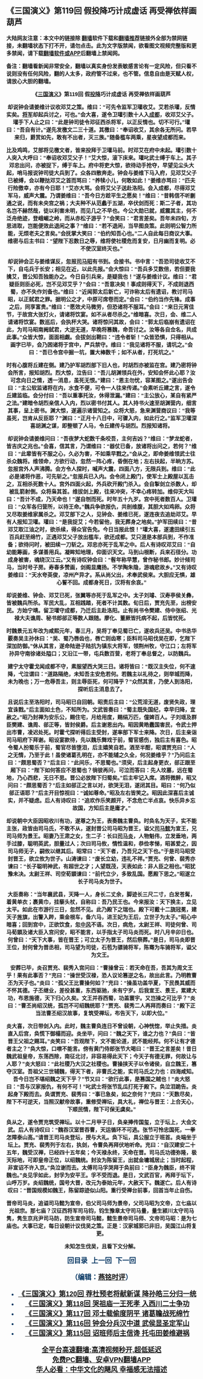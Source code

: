  <!-- 面包屑导航 --> <h2>《三国演义》第119回 假投降巧计成虚话 再受禅依样画葫芦</h2> <p class="notice"><b>大陆网友注意：本文中的链接除 <a href="https://github.com/bannedbook/fanqiang" >翻墙</a>软件下载和<a href="https://github.com/killgcd/justmysocks/blob/master/README.md">翻墙推荐</a>链接外全部为禁网链接，未翻墙状态下打不开，请勿点击。此为文字版禁闻，欲看图文视频完整版和更多禁闻，请下载<a href="https://github.com/bannedbook/fanqiang">翻墙软件或APP</a>后翻墙上禁闻网。</p><p>备注：翻墙看新闻非常安全，翻墙以真实身份发表敏感言论有一定风险，但只看不说则没有任何风险，翻的人太多，政府管不过来，也不管。信息自由是天赋人权，请放心大胆的翻墙。</b></p>  <div class="entry"> <p><b style="font-family: arial; text-align: center;"></p> <p></p> <p><b style="font-family: arial;">&#12298;<a href="https://www.bannedbook.org/bnews/tag/%e4%b8%89%e5%9b%bd%e6%bc%94%e4%b9%89/" class="st_tag internal_tag" rel="tag" title="标签 三国演义 下的日志">三国演义</a>&#12299;第119回 假<a href="https://www.bannedbook.org/bnews/tag/%e6%8a%95%e9%99%8d/" class="st_tag internal_tag" rel="tag" title="标签 投降 下的日志">投降</a>巧计成虚话 再受禅依样画葫芦</p> <p></p> <p>   却说钟会请姜维计议收邓艾之策&#12290;维曰&#65306;&#8220;可先令监军卫瓘收艾&#12290;艾若杀瓘&#65292;反情实矣&#12290;<a href="https://www.bannedbook.org/bnews/tag/%e5%b0%86%e5%86%9b/" class="st_tag internal_tag" rel="tag" title="标签 将军 下的日志">将军</a>却起兵讨之&#65292;可也&#12290;&#8221;会大喜&#65292;遂令卫瓘引数十人入<a href="https://www.bannedbook.org/bnews/tag/%e6%88%90%e9%83%bd/" class="st_tag internal_tag" rel="tag" title="标签 成都 下的日志">成都</a>&#65292;收邓艾父子&#12290;瓘手下人止之曰&#65306;&#8220;此是钟司徒令邓征西杀将军&#65292;以正反情也&#12290;切不可行&#12290;&#8221;瓘曰&#65306;&#8220;吾自有计&#12290;&#8221;遂先发檄文二三十道&#12290;其檄曰&#65306;&#8220;奉诏收艾&#65292;其余各无所问&#12290;若早来归&#65292;爵赏如先&#65292;敢有不出者&#65292;灭三族&#12290;&#8221;随备槛车两乘&#65292;星夜望成都而来&#12290;</p> <p></p> <p>比及鸡鸣&#65292;艾部将见檄文者&#65292;皆来投拜于卫瓘马前&#12290;时邓艾在府中未起&#12290;瓘引数十人突入大呼曰&#65306;&#8220;奉诏收邓艾父子&#65281;&#8221;艾大惊&#65292;滚下床来&#12290;瓘叱武士缚于车上&#12290;其子邓忠出问&#65292;亦被捉下&#65292;缚于车上&#12290;府中将吏大惊&#65292;欲待动手抢夺&#65292;早望见尘头大起&#65292;哨马报说钟司徒大兵到了&#12290;众各四散奔走&#12290;钟会与姜维下马入府&#65292;见邓艾父子已被缚&#65292;会以鞭挞邓艾之首而骂曰&#65306;&#8220;养犊小儿&#65292;何敢如此&#65281;&#8221;姜维亦骂曰&#65306;&#8220;匹夫行险徼幸&#65292;亦有今日耶&#65281;&#8221;艾亦大骂&#12290;会将艾父子送赴洛阳&#12290;会入成都&#65292;尽得邓艾军马&#65292;威声大震&#12290;乃谓姜维曰&#65306;&#8220;吾今日方趁平生之愿矣&#65281;&#8221;维曰&#65306;&#8220;昔韩信不听蒯通之说&#65292;而有未央宫之祸&#65307;大夫种不从范蠡于五湖&#65292;卒伏剑而死&#65306;斯二子者&#65292;其功名岂不赫然哉&#65292;徒以利害未明&#65292;而见几之不早也&#12290;今公大勋已就&#65292;威震其主&#65292;何不泛舟绝迹&#65292;登峨嵋之岭&#65292;而从赤松子游乎&#65311;&#8221;会笑曰&#65306;&#8220;君言差矣&#12290;吾年未四旬&#65292;方思进取&#65292;岂能便效此退闲之事&#65311;&#8221;维曰&#65306;&#8220;若不退闲&#65292;当早图良策&#12290;此则明公智力所能&#65292;无烦老夫之言矣&#12290;&#8221;会抚掌大笑曰&#65306;&#8220;伯约知吾心也&#12290;&#8221;二人自此每日商议大事&#12290;维密与后主书曰&#65306;&#8220;望陛下忍数日之辱&#65292;维将使社稷危而复安&#65292;日月幽而复明&#12290;必不使汉室终灭也&#12290;&#8221;</p> <p></p> <p>     却说钟会正与姜维谋反&#65292;忽报<a href="https://www.bannedbook.org/bnews/tag/%e5%8f%b8%e9%a9%ac%e6%98%ad/" class="st_tag internal_tag" rel="tag" title="标签 司马昭 下的日志">司马昭</a>有书到&#12290;会接书&#12290;书中言&#65306;&#8220;吾恐司徒收艾不下&#65292;自屯兵于长安&#65307;相见在近&#65292;以此先报&#12290;&#8221;会大惊曰&#65306;&#8220;吾兵多艾数倍&#65292;若但要我擒艾&#65292;晋公知吾独能办之&#12290;今日自引兵来&#65292;是疑我也&#65281;&#8221;遂与姜维计议&#12290;维曰&#65306;&#8220;君疑臣则臣必死&#65292;岂不见邓艾乎&#65311;&#8221;会曰&#65306;&#8220;吾意决矣&#65281;事成则得天下&#65292;不成则退西蜀&#65292;亦不失作刘备也&#12290;&#8221;维曰&#65306;&#8220;近闻郭太后新亡&#65292;可诈称太后有遗诏&#65292;教讨司马昭&#65292;以正弑君之罪&#12290;据明公之才&#65292;中原可席卷而定&#12290;&#8221;会曰&#65306;&#8220;伯约当作先锋&#12290;成事之后&#65292;同享富贵&#12290;&#8221;维曰&#65306;&#8220;愿效犬马微劳&#65292;但恐诸将不服耳&#12290;&#8221;会曰&#65306;&#8220;来日元宵佳节&#65292;于故宫大张灯火&#65292;请诸将饮宴&#12290;如不从者尽杀之&#12290;&#8221;维暗喜&#12290;次日&#65292;会&#12289;维二人请诸将饮宴&#12290;数巡后&#65292;会执杯大哭&#12290;诸将惊问其故&#65292;会曰&#65306;&#8220;郭太后临崩有遗诏在此&#65292;为司马昭南阙弑君&#65292;大逆无道&#65292;早晚将篡魏&#65292;命吾讨之&#12290;汝等各自佥名&#65292;共成此事&#12290;&#8221;众皆大惊&#65292;面面相觑&#12290;会拔剑出鞘曰&#65306;&#8220;违令者斩&#65281;&#8221;众皆恐惧&#65292;只得相从&#12290;画字已毕&#65292;会乃困诸将于宫中&#65292;严兵禁守&#12290;维曰&#65306;&#8220;我见诸将不服&#65292;请坑之&#12290;&#8221;会曰&#65306;&#8220;吾已令宫中掘一坑&#65292;置大棒数千&#65307;如不从者&#65292;打死坑之&#12290;&#8221;</p> <p></p>  <p>时有心腹将丘建在侧&#12290;建乃护军胡烈部下旧人也&#65292;时胡烈亦被监在宫&#12290;建乃密将钟会所言&#65292;报知胡烈&#12290;烈大惊&#65292;泣告曰&#65306;&#8220;吾儿胡渊领兵在外&#65292;安知会怀此心耶&#65311;汝可念向日之情&#65292;透一消息&#65292;虽死无恨&#12290;&#8221;建曰&#65306;&#8220;恩主勿忧&#65292;容某图之&#12290;&#8221;遂出告会曰&#65306;&#8220;主公软监诸将在内&#65292;水食不便&#65292;可令一人往来传递&#12290;&#8221;会素听丘建之言&#65292;遂令丘建监临&#12290;会分付曰&#65306;&#8220;吾以重事托汝&#65292;休得泄漏&#12290;&#8221;建曰&#65306;&#8220;主公放心&#65292;某自有紧严之法&#12290;&#8221;建暗令胡烈亲信人入内&#65292;烈以密书付其人&#12290;其人持书火速至胡渊营内&#65292;细言其事&#65292;呈上密书&#12290;渊大惊&#65292;遂遍示诸营知之&#12290;众将大怒&#65292;急来渊营商议曰&#65306;&#8220;我等虽死&#65292;岂肯从反臣耶&#65311;&#8221;渊曰&#65306;&#8220;正月十八日中&#65292;可骤入内&#65292;如此行之&#12290;&#8221;监军卫瓘深喜胡渊之谋&#65292;即整顿了人马&#65292;令丘建传与胡烈&#12290;烈报知诸将&#12290;</p> <p></p> <p>       却说钟会请姜维问曰&#65306;&#8220;吾夜梦大蛇数千条咬吾&#65292;主何吉凶&#65311;&#8221;维曰&#65306;&#8220;梦龙蛇者&#65292;皆吉庆之兆也&#12290;&#8221;会喜&#65292;信其言&#65292;乃谓维曰&#65306;&#8220;器仗已备&#65292;放诸将出问之&#65292;若何&#65311;&#8221;维曰&#65306;&#8220;此辈皆有不服之心&#65292;久必为害&#65292;不如乘早戮之&#12290;&#8221;会从之&#65292;即命姜维领武士往杀众魏将&#12290;维领命&#65292;方欲行动&#65292;忽然一阵心疼&#65292;昏倒在地&#65307;左右扶起&#65292;半晌方苏&#12290;忽报宫外人声沸腾&#12290;会方令人探时&#65292;喊声大震&#65292;四面八方&#65292;无限兵到&#12290;维曰&#65306;&#8220;此必是诸将作恶&#65292;可先斩之&#12290;&#8221;忽报兵已入内&#12290;会令闭上殿门&#65292;使军士上殿屋以瓦击之&#65292;互相杀死数十人&#12290;宫外四面火起&#65292;外兵砍开殿门杀入&#12290;会自掣剑立杀数人&#65292;却被乱箭射倒&#12290;众将枭其首&#12290;维拔剑上殿&#65292;往来冲突&#65292;不幸心疼转加&#12290;维仰天大叫曰&#65306;&#8220;吾计不成&#65292;乃天命也&#65281;&#8221;遂自刎而死&#12290;时年五十九岁&#12290;宫中死者数百人&#12290;卫瓘曰&#65306;&#8220;众军各归营所&#65292;以待王命&#12290;&#8221;魏兵争欲报仇&#65292;共剖维腹&#65292;其胆大如鸡卵&#12290;众将又尽取姜维家属杀之&#12290;邓艾部下之人&#65292;见钟会&#12289;姜维已死&#65292;遂连夜去追劫邓艾&#12290;早有人报知卫瓘&#12290;瓘曰&#65306;&#8220;是我捉艾&#65307;今若留他&#65292;我无葬身之地矣&#12290;&#8221;护军田续曰&#65306;&#8220;昔邓艾取江油之时&#65292;欲杀续&#65292;得众官告免&#12290;今日当报此恨&#65281;&#8221;瓘大喜&#65292;遂遣田续引五百兵赶至绵竹&#65292;正遇邓艾父子放出槛车&#65292;欲还成都&#12290;艾只道是本部兵到&#65292;不作准备&#65307;欲待问时&#65292;被田续一刀斩之&#12290;邓忠亦死于乱军之中&#12290;后人有诗叹邓艾曰&#65306;&#8220;自幼能筹画&#65292;多谋善用兵&#12290;凝眸知地理&#65292;仰面识天文&#12290;马到山根断&#65292;兵来石径分&#12290;功成身被害&#65292;魂绕汉江云&#12290;&#8221;又有诗叹钟会曰&#65306;&#8220;髫年称早慧&#65292;曾作秘书郎&#12290;妙计倾司马&#65292;当时号子房&#12290;寿春多赞画&#65292;剑阁显鹰扬&#12290;不学陶朱隐&#65292;游魂悲故乡&#12290;&#8221;又有诗叹姜维曰&#65306;&#8220;天水夸英俊&#65292;凉州产异才&#12290;系从尚父出&#65292;术奉武侯来&#12290;大胆应无惧&#65292;雄心誓不回&#12290;成都身死日&#65292;汉将有余哀&#12290;&#8221;</p> <p></p> <p>却说姜维&#12289;钟会&#12289;邓艾已死&#65292;张翼等亦死于乱军之中&#12290;太子刘璿&#12289;汉寿亭侯关彝&#65292;皆被魏兵所杀&#12290;军民大乱&#65292;互相践踏&#65292;死者不计其数&#12290;旬日后&#65292;贾充先至&#65292;出榜安民&#12290;方始宁靖&#12290;留卫瓘守成都&#65292;乃迁后主赴洛阳&#12290;止有尚书令樊建&#12289;侍中张绍&#12289;光禄大夫谯周&#12289;秘书郎郤正等数人跟随&#12290;廖化&#12289;董厥皆托病不起&#65292;后皆忧死&#12290;</p> <p></p> <p>         时魏景元五年改为咸熙元年&#65292;春三月&#65292;吴将丁奉见蜀已亡&#65292;遂收兵还吴&#12290;中书丞华覈奏吴主孙休曰&#65306;&#8220;吴&#12289;蜀乃唇齿也&#65292;唇亡则齿寒&#65307;臣料司马昭伐吴在即&#65292;乞陛下深加防御&#12290;&#8221;休从其言&#65292;遂命陆逊子陆抗为镇东大将军&#65292;领荆州牧&#65292;守江口&#65307;左将军孙异守南徐诸处隘口&#65307;又沿江一带&#65292;屯兵数百营&#65292;老将丁奉总督之&#65292;以防魏兵&#12290;</p> <p></p> <p>建宁太守霍戈闻成都不守&#65292;素服望西大哭三日&#12290;诸将皆曰&#65306;&#8220;既汉主失位&#65292;何不速降&#65292;弋泣谓曰&#65306;&#8220;道路隔绝&#65292;未知吾主安危若何&#12290;若魏主以礼待之&#65292;则举城而降&#65292;未为晚也&#65307;万一危辱吾主&#65292;则主辱臣死&#65292;何可降乎&#65311;&#8221;众然其言&#65292;乃使人到洛阳&#65292;探听后主消息去了&#12290;</p> <p></p>  <p>且说后主至洛阳时&#65292;司马昭已自回朝&#12290;昭责后主曰&#65306;&#8220;公荒淫无道&#65292;废贤失政&#65292;理宜诛戮&#12290;&#8221;后主面如土色&#65292;不知所为&#12290;文武皆奏曰&#65306;&#8220;蜀主既失国纪&#65292;幸早归降&#65292;宜赦之&#12290;&#8221;昭乃封禅为安乐公&#65292;赐住宅&#65292;月给用度&#65292;赐绢万匹&#65292;僮婢百人&#12290;子刘瑶及群臣樊建&#12289;谯周&#12289;郤正等&#65292;皆封侯爵&#12290;后主谢恩出内&#12290;昭因黄皓蠹国害民&#65292;令武士押出市曹&#65292;凌迟处死&#12290;时霍弋探听得后主受封&#65292;遂率部下军士来降&#12290;次日&#65292;后主亲诣司马昭府下拜谢&#12290;昭设宴款待&#65292;先以魏乐舞戏于前&#65292;蜀官感伤&#65292;独后主有喜色&#12290;昭令蜀人扮蜀乐于前&#65292;蜀官尽皆堕泪&#65292;后主嬉笑自若&#12290;酒至半酣&#65292;昭谓贾充曰&#65306;&#8220;人之无情&#65292;乃至于此&#65281;虽使诸葛孔明在&#65292;亦不能辅之久全&#65292;何况姜维乎&#65311;&#8221;乃问后主曰&#65306;&#8220;颇思蜀否&#65311;&#8221;后主曰&#65306;&#8220;此间乐&#65292;不思蜀也&#12290;&#8221;须臾&#65292;后主起身更衣&#65292;郤正跟至厢下曰&#65306;&#8220;陛下如何答应不思蜀也&#65311;徜彼再问&#65292;可泣而答曰&#65306;先人坟墓&#65292;远在蜀地&#65292;乃心西悲&#65292;无日不思&#12290;晋公必放陛下归蜀矣&#12290;&#8221;后主牢记入席&#12290;酒将微醉&#65292;昭又问曰&#65306;&#8220;颇思蜀否&#65311;&#8221;后主如郤正之言以对&#65292;欲哭无泪&#65292;遂闭其目&#12290;昭曰&#65306;&#8220;何乃似郤正语耶&#65311;&#8221;后主开目惊视曰&#65306;&#8220;诚如尊命&#12290;&#8221;昭及左右皆笑之&#12290;昭因此深喜后主诚实&#65292;并不疑虑&#12290;后人有诗叹曰&#65306;&#8220;追欢作乐笑颜开&#65292;不念危亡半点哀&#12290;快乐异乡忘故国&#65292;方知后主是庸才&#12290;&#8221;</p> <p></p> <p>           却说朝中大臣因昭收川有功&#65292;遂尊之为王&#65292;表奏魏主曹奂&#12290;时奂名为天子&#65292;实不能主张&#65292;政皆由司马氏&#65292;不敢不从&#65292;遂封晋公司马昭为晋王&#65292;谥父<a href="https://www.bannedbook.org/bnews/tag/%E5%8F%B8%E9%A9%AC%E6%87%BF/" class="st_tag internal_tag" rel="tag" title="标签 司马懿 下的日志">司马懿</a>为宣王&#65292;兄司马师为景王&#12290;昭妻乃王肃之女&#65292;生二子&#65306;长曰<a href="https://www.bannedbook.org/bnews/tag/%E5%8F%B8%E9%A9%AC%E7%82%8E/" class="st_tag internal_tag" rel="tag" title="标签 司马炎 下的日志">司马炎</a>&#65292;人物魁伟&#65292;立发垂地&#65292;两手过膝&#65292;聪明英武&#65292;胆量过人&#65307;次曰司马攸&#65292;情性温和&#65292;恭俭孝悌&#65292;昭甚爱之&#65292;因司马师无子&#65292;嗣攸以继其后&#12290;昭常曰&#65306;&#8220;天下者&#65292;乃吾兄之天下也&#12290;&#8221;于是司马昭受封晋王&#65292;欲立攸为世子&#12290;山涛谏曰&#65306;&#8220;废长立幼&#65292;违礼不祥&#12290;&#8221;贾充&#12289;何曾&#12289;裴秀亦谏曰&#65306;&#8220;长子聪明神武&#65292;有超世之才&#65307;人望既茂&#65292;天表如此&#65306;非人臣之相也&#12290;&#8221;昭犹豫未决&#12290;太尉王祥&#12289;司空荀顗谏曰&#65306;&#8220;前代立少&#65292;多致乱国&#12290;愿殿下思之&#12290;&#8221;昭遂立长子司马炎为世子&#12290;</p> <p></p> <p>大臣奏称&#65306;&#8220;当年襄武县&#65292;天降一人&#65292;身长二丈余&#65292;脚迹长三尺二寸&#65292;白发苍髯&#65292;着黄单衣&#65307;裹黄巾&#65292;挂藜头杖&#65292;自称曰&#65306;吾乃民王也&#12290;今来报汝&#65306;天下换主&#65292;立见太平&#12290;如此在市游行三日&#65292;忽然不见&#12290;此乃殿下之瑞也&#12290;殿下可戴十二旒冠冕&#65292;建天子旌旗&#65292;出警入跸&#65292;乘金根车&#65292;备六马&#65292;进王妃为王后&#65292;立世子为太子&#12290;&#8221;昭心中暗喜&#65307;回到宫中&#65292;正欲饮食&#65292;忽<a href="https://www.bannedbook.org/bnews/tag/%E4%B8%AD%E9%A3%8E/" class="st_tag internal_tag" rel="tag" title="标签 中风 下的日志">中风</a>不语&#12290;次日&#65292;病危&#65292;太尉王祥&#12289;司徒何曾&#12289;司马荀顗及诸大臣入宫问安&#65292;昭不能言&#65292;以手指太子司马炎而死&#12290;时八月辛卯日也&#12290;何曾曰&#65306;&#8220;天下大事&#65292;皆在晋王&#65307;可立太子为晋王&#65292;然后祭葬&#12290;&#8221;是日&#65292;司马炎即晋王位&#65292;封何曾为晋丞相&#65292;司马望为司徒&#65292;石苞为骠骑将军&#65292;陈骞为车骑将军&#65292;谥父为文王&#12290;</p> <p></p> <p>安葬已毕&#65292;炎召贾充&#12289;裴秀入宫问曰&#65306;&#8220;曹操曾云&#65306;若天命在吾&#65292;吾其为周文王乎&#65281;果有此事否&#65311;&#8221;充曰&#65306;&#8220;操世受汉禄&#65292;恐人议论篡逆之名&#65292;故出此言&#12290;乃明教曹丕为天子也&#12290;&#8221;炎曰&#65306;&#8220;孤父王比曹操何如&#65311;&#8221;充曰&#65306;&#8220;操虽功盖华夏&#65292;下民畏其威而不怀其德&#12290;子丕继业&#65292;差役甚重&#65292;东西驱驰&#65292;未有宁岁&#12290;后我宣王&#12289;景王&#65292;累建大功&#65292;布恩施德&#65292;天下归心久矣&#12290;文王并吞西蜀&#65292;功盖寰宇&#12290;又岂操之可比乎&#65311;&#8221;炎曰&#65306;&#8220;曹丕尚绍汉统&#65292;孤岂不可绍魏统耶&#65311;&#8221;贾充&#12289;裴秀二人再拜而奏曰&#65306;&#8220;殿下正当法曹丕绍汉故事&#65292;复筑受禅坛&#65292;布告天下&#65292;以即大位&#12290;&#8221;</p> <p></p> <p>             炎大喜&#65292;次日带剑入内&#12290;此时&#65292;魏主曹奂连日不曾设朝&#65292;心神恍惚&#65292;举止失措&#12290;炎直入后宫&#65292;奂慌下御榻而迎&#12290;炎坐毕&#65292;问曰&#65306;&#8220;魏之天下&#65292;谁之力也&#65311;&#8221;奂曰&#65306;&#8220;皆晋王父祖之赐耳&#12290;&#8221;炎笑曰&#65306;&#8220;吾观陛下&#65292;文不能论道&#65292;武不能经邦&#12290;何不让有才德者主之&#65311;&#8221;奂大惊&#65292;口噤不能言&#12290;傍有黄门侍郎张节大喝曰&#65306;&#8220;晋王之言差矣&#65281;昔日魏武祖皇帝&#65292;东荡西除&#65292;南征北讨&#65292;非容易得此天下&#65307;今天子有德无罪&#65292;何故让与人耶&#65311;&#8221;炎大怒曰&#65306;&#8220;此社稷乃大汉之社稷也&#12290;曹操挟天子以令诸侯&#65292;自立魏王&#65292;篡夺汉室&#12290;吾祖父三世辅魏&#65292;得天下者&#65292;非曹氏之能&#65292;实司马氏之力也&#65306;四海咸知&#12290;吾今日岂不堪绍魏之天下乎&#65311;&#8221;节又曰&#65306;&#8220;欲行此事&#65292;是篡国之贼也&#65281;&#8221;炎大怒曰&#65306;&#8220;吾与汉家报仇&#65292;有何不可&#65281;&#8221;叱武士将张节乱瓜打死于殿下&#12290;奂泣泪跪告&#12290;炎起身下殿而去&#12290;奂谓贾充&#12289;裴秀曰&#65306;&#8220;事已急矣&#65292;如之奈何&#65311;&#8221;充曰&#65306;&#8220;天数尽矣&#65292;陛下不可逆天&#65292;当照汉献帝故事&#65292;重修受禅坛&#65292;具大礼&#65292;禅位与晋王&#65306;上合天心&#65292;下顺民情&#65292;陛下可保无虞矣&#12290;&#8221;</p> <p></p>  <p>奂从之&#65292;遂令贾充筑受禅坛&#12290;以十二月甲子日&#65292;奂亲捧传国玺&#65292;立于坛上&#65292;大会文武&#12290;后人有诗叹曰&#65306;&#8220;魏吞汉室晋吞曹&#65292;天运循环不可逃&#12290;张节可怜忠国死&#65292;一拳怎障泰山高&#12290;&#8221;请晋王司马炎登坛&#65292;授与大礼&#12290;奂下坛&#65292;具公服立于班首&#12290;炎端坐于坛上&#12290;贾充&#12289;裴秀列于左右&#65292;执剑&#65292;令曹奂再拜伏地听命&#12290;充曰&#65306;&#8220;自汉建安二十五年&#65292;魏受汉禅&#65292;已经四十五年矣&#65307;今天禄永终&#65292;天命在晋&#12290;司马氏功德弥隆&#65292;极天际地&#65292;可即皇帝正位&#65292;以绍魏统&#12290;封汝为陈留王&#65292;出就金墉城居止&#65307;当时起程&#65292;非宣诏不许入京&#12290;&#8221;奂泣谢而去&#12290;太傅司马孚哭拜于奂前曰&#65306;&#8220;臣身为魏臣&#65292;终不背魏也&#12290;&#8221;炎见孚如此&#65292;封孚为安平王&#12290;孚不受而退&#12290;是日&#65292;文武百官&#65292;再拜于坛下&#65292;山呼万岁&#12290;炎绍魏统&#65292;国号大晋&#65292;改元为泰始元年&#65292;大赦天下&#12290;魏遂亡&#12290;后人有诗叹曰&#65306;&#8220;晋国规模如魏王&#65292;陈留踪迹似山阳&#12290;重行受禅台前事&#65292;回首当年止自伤&#12290;</p> <p></p> <p>晋帝司马炎&#65292;追谥司马懿为宣帝&#65292;伯父司马师为景帝&#65292;父司马昭为文帝&#65292;立七庙以光祖宗&#12290;那七庙&#65311;汉征西将军司马钧&#65292;钧生豫章太守司马量&#65292;量生颍川太守司马隽&#65292;隽生京兆尹司马防&#65292;防生宣帝司马懿&#65292;懿生景帝司马师&#12289;文帝司马昭&#65306;是为七庙也&#12290;大事已定&#65292;每日设朝计议伐吴之策&#12290;正是&#65306;汉家城郭已非旧&#65292;吴国江山将复更&#12290;</p> <p></p> <p>未知怎生伐吴&#65292;且看下文分解&#12290;</p> <p></p> <p><b style="color: #073763; font-family: arial; font-size: large;">回目录&nbsp;&nbsp;上一回&nbsp; 下一回</p> <p></p> <p>&#65288;编辑&#65306;<a href="https://www.bannedbook.org/bnews/tag/%e7%87%95%e9%93%ad%e6%97%b6%e8%af%84/" class="st_tag internal_tag" rel="tag" title="标签 燕铭时评 下的日志">燕铭时评</a>&#65289;</p> <div id="taboola-mid-1"></div>  <ul class='op-related-articles' title='相关阅读'> <li><a href='https://www.bannedbook.org/bnews/comments/20220804/1767403.html' target='_blank'>《<b>三国演义</b>》第120回 荐杜预老将献新谋 降孙皓三分归一统</a></li> <li><a href='https://www.bannedbook.org/bnews/comments/20220804/1767401.html' target='_blank'>《<b>三国演义</b>》第118回 哭祖庙一王死孝 入西川二士争功</a></li> <li><a href='https://www.bannedbook.org/bnews/comments/20220804/1767400.html' target='_blank'>《<b>三国演义</b>》第117回 邓士载偷度阴平 诸葛瞻战死绵竹</a></li> <li><a href='https://www.bannedbook.org/bnews/comments/20220804/1767399.html' target='_blank'>《<b>三国演义</b>》第116回 钟会分兵汉中道 武侯显圣定军山</a></li> <li><a href='https://www.bannedbook.org/bnews/comments/20220804/1767398.html' target='_blank'>《<b>三国演义</b>》第115回 诏班师后主信谗 托屯田姜维避祸</a></li> </ul> <p class="texttj"> <a href="https://github.com/bannedbook/fanqiang/wiki/V2ray%E6%9C%BA%E5%9C%BA" target="_blank">全平台高速翻墙:高清视频秒开,超低延迟</a><br/> <a href="https://github.com/bannedbook/fanqiang/wiki/%E7%A6%81%E9%97%BB%E7%BD%91%E5%AE%89%E5%8D%93%E7%BF%BB%E5%A2%99%E6%96%B0%E9%97%BBAPP" target="_blank">免费PC翻墙、安卓VPN翻墙APP</a><br/> <a href="https://www.bannedbook.org/bnews/comments/20220220/1694796.html" target="_blank">华人必看：中华文化的飓风 幸福感无法描述</a> </p> <p> </p><a name='sharetosocial'></a>  <div style="margin-bottom:5px;padding-bottom:5px;clear:both"> <div id="archive-pix-1" class="banner-ads"> <!-- AuctionX Display platform tag START --> <div id="27602x728x90x621x_ADSLOT1" clicktrack="%%CLICK_URL_ESC%%"></div>  <!-- AuctionX Display platform tag END --> </div> <div id="archive-pix-2" class="banner-ads"> <!-- AuctionX Display platform tag START --> <div id="27556x300x250x621x_ADSLOT1" clicktrack="%%CLICK_URL_ESC%%" style="margin:0 auto;text-align:center"></div>  <!-- AuctionX Display platform tag END --> </div> </div>  <div id="archive-pix-1" class="banner-ads"> <!-- AuctionX Display platform tag START --> <div id="27603x728x90x621x_ADSLOT1" clicktrack="%%CLICK_URL_ESC%%"></div>  <!-- AuctionX Display platform tag END --> </div> </div><!--END ENTRY--> 